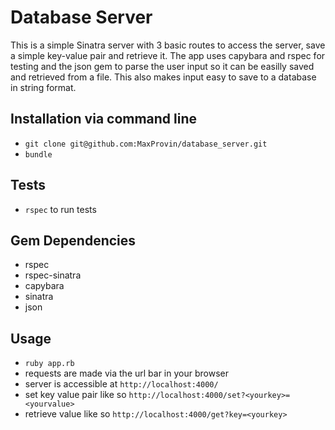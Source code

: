 # Database Server
This is a simple Sinatra server with 3 basic routes to access the server, save a simple key-value pair and retrieve it.
The app uses capybara and rspec for testing and the json gem to parse the user input so it can be easilly saved and retrieved from a file. This also makes input easy to save to a database in string format.

## Installation via command line
- `git clone git@github.com:MaxProvin/database_server.git`
- `bundle`

## Tests
- `rspec` to run tests

## Gem Dependencies
- rspec
- rspec-sinatra
- capybara
- sinatra
- json

## Usage
- `ruby app.rb`
- requests are made via the url bar in your browser
- server is accessible at `http://localhost:4000/`
- set key value pair like so `http://localhost:4000/set?<yourkey>=<yourvalue>`
- retrieve value like so `http://localhost:4000/get?key=<yourkey>`


